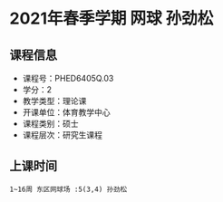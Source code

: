 # 2021年春季学期 网球 孙劲松






## 课程信息

- 课程号：PHED6405Q.03
- 学分：2
- 教学类型：理论课
- 开课单位：体育教学中心
- 课程类别：硕士
- 课程层次：研究生课程

## 上课时间

```
1~16周 东区网球场 :5(3,4) 孙劲松
```

